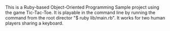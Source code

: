 This is a Ruby-based Object-Oriented Programming Sample project using the game Tic-Tac-Toe.  It is playable in the command line by running the command from the root director "$ ruby lib/main.rb".  It works for two human players sharing a keyboard.  
